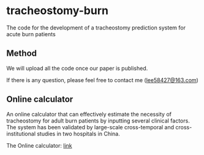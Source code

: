 # tracheostomy-burn
The code for the development of a tracheostomy prediction system for acute burn patients 

## Method
We will upload all the code once our paper is published.

If there is any question, please feel free to contact me (lee58427@163.com)

## Online calculator
An online calculator that can effectively estimate the necessity of tracheostomy for adult burn patients by inputting several clinical factors. The system has been validated by large-scale cross-temporal and cross-institutional studies in two hospitals in China.

The Online calculator: [link](https://ylab.top/softwares/tracheostomy)
